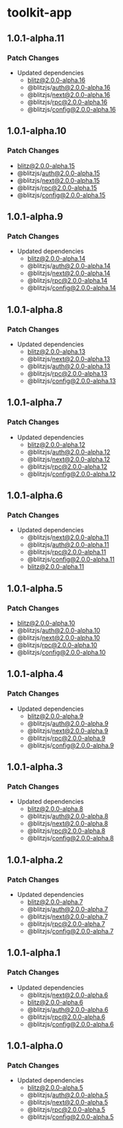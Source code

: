 # toolkit-app

## 1.0.1-alpha.11

### Patch Changes

- Updated dependencies
  - blitz@2.0.0-alpha.16
  - @blitzjs/auth@2.0.0-alpha.16
  - @blitzjs/next@2.0.0-alpha.16
  - @blitzjs/rpc@2.0.0-alpha.16
  - @blitzjs/config@2.0.0-alpha.16

## 1.0.1-alpha.10

### Patch Changes

- blitz@2.0.0-alpha.15
- @blitzjs/auth@2.0.0-alpha.15
- @blitzjs/next@2.0.0-alpha.15
- @blitzjs/rpc@2.0.0-alpha.15
- @blitzjs/config@2.0.0-alpha.15

## 1.0.1-alpha.9

### Patch Changes

- Updated dependencies
  - blitz@2.0.0-alpha.14
  - @blitzjs/auth@2.0.0-alpha.14
  - @blitzjs/next@2.0.0-alpha.14
  - @blitzjs/rpc@2.0.0-alpha.14
  - @blitzjs/config@2.0.0-alpha.14

## 1.0.1-alpha.8

### Patch Changes

- Updated dependencies
  - blitz@2.0.0-alpha.13
  - @blitzjs/next@2.0.0-alpha.13
  - @blitzjs/auth@2.0.0-alpha.13
  - @blitzjs/rpc@2.0.0-alpha.13
  - @blitzjs/config@2.0.0-alpha.13

## 1.0.1-alpha.7

### Patch Changes

- Updated dependencies
  - blitz@2.0.0-alpha.12
  - @blitzjs/auth@2.0.0-alpha.12
  - @blitzjs/next@2.0.0-alpha.12
  - @blitzjs/rpc@2.0.0-alpha.12
  - @blitzjs/config@2.0.0-alpha.12

## 1.0.1-alpha.6

### Patch Changes

- Updated dependencies
  - @blitzjs/next@2.0.0-alpha.11
  - @blitzjs/auth@2.0.0-alpha.11
  - @blitzjs/rpc@2.0.0-alpha.11
  - @blitzjs/config@2.0.0-alpha.11
  - blitz@2.0.0-alpha.11

## 1.0.1-alpha.5

### Patch Changes

- blitz@2.0.0-alpha.10
- @blitzjs/auth@2.0.0-alpha.10
- @blitzjs/next@2.0.0-alpha.10
- @blitzjs/rpc@2.0.0-alpha.10
- @blitzjs/config@2.0.0-alpha.10

## 1.0.1-alpha.4

### Patch Changes

- Updated dependencies
  - blitz@2.0.0-alpha.9
  - @blitzjs/auth@2.0.0-alpha.9
  - @blitzjs/next@2.0.0-alpha.9
  - @blitzjs/rpc@2.0.0-alpha.9
  - @blitzjs/config@2.0.0-alpha.9

## 1.0.1-alpha.3

### Patch Changes

- Updated dependencies
  - blitz@2.0.0-alpha.8
  - @blitzjs/auth@2.0.0-alpha.8
  - @blitzjs/next@2.0.0-alpha.8
  - @blitzjs/rpc@2.0.0-alpha.8
  - @blitzjs/config@2.0.0-alpha.8

## 1.0.1-alpha.2

### Patch Changes

- Updated dependencies
  - blitz@2.0.0-alpha.7
  - @blitzjs/auth@2.0.0-alpha.7
  - @blitzjs/next@2.0.0-alpha.7
  - @blitzjs/rpc@2.0.0-alpha.7
  - @blitzjs/config@2.0.0-alpha.7

## 1.0.1-alpha.1

### Patch Changes

- Updated dependencies
  - @blitzjs/next@2.0.0-alpha.6
  - blitz@2.0.0-alpha.6
  - @blitzjs/auth@2.0.0-alpha.6
  - @blitzjs/rpc@2.0.0-alpha.6
  - @blitzjs/config@2.0.0-alpha.6

## 1.0.1-alpha.0

### Patch Changes

- Updated dependencies
  - blitz@2.0.0-alpha.5
  - @blitzjs/auth@2.0.0-alpha.5
  - @blitzjs/next@2.0.0-alpha.5
  - @blitzjs/rpc@2.0.0-alpha.5
  - @blitzjs/config@2.0.0-alpha.5
